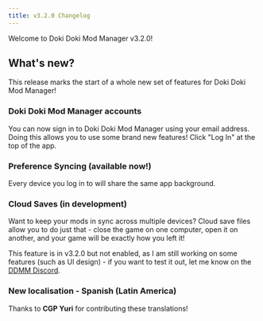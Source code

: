 ```yaml
---
title: v3.2.0 Changelog
---
```


Welcome to Doki Doki Mod Manager v3.2.0!

## What's new?

This release marks the start of a whole new set of features for Doki Doki Mod Manager!

### Doki Doki Mod Manager accounts

You can now sign in to Doki Doki Mod Manager using your email address. Doing this allows you to use some brand new features!
Click "Log In" at the top of the app.

### Preference Syncing (available now!)

Every device you log in to will share the same app background.

### Cloud Saves (in development)

Want to keep your mods in sync across multiple devices? Cloud save files allow you to do just that - close the game on one computer,
open it on another, and your game will be exactly how you left it!

This feature is in v3.2.0 but not enabled, as I am still working on some features (such as UI design) - if you want to test it out,
let me know on the [DDMM Discord](https://doki.space/discord).

### New localisation - Spanish (Latin America)

Thanks to **CGP Yuri** for contributing these translations!